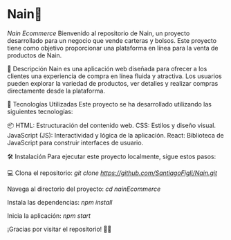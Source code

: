 # Nain🎒

*Nain Ecommerce*
Bienvenido al repositorio de Nain, un proyecto desarrollado para un negocio que vende carteras y bolsos. Este proyecto tiene como objetivo proporcionar una plataforma en línea para la venta de productos de Nain.

📝
Descripción
Nain es una aplicación web diseñada para ofrecer a los clientes una experiencia de compra en línea fluida y atractiva. Los usuarios pueden explorar la variedad de productos, ver detalles y realizar compras directamente desde la plataforma.

🔧
Tecnologías Utilizadas
Este proyecto se ha desarrollado utilizando las siguientes tecnologías:

📦
HTML: Estructuración del contenido web.
CSS: Estilos y diseño visual.
JavaScript (JS): Interactividad y lógica de la aplicación.
React: Biblioteca de JavaScript para construir interfaces de usuario.

🛠️
Instalación
Para ejecutar este proyecto localmente, sigue estos pasos:

💻
Clona el repositorio:
*git clone https://github.com/SantiagoFigli/Nain.git*

Navega al directorio del proyecto:
*cd nainEcommerce*

Instala las dependencias:
*npm install*

Inicia la aplicación:
*npm start*

¡Gracias por visitar el repositorio! 🎒✨
